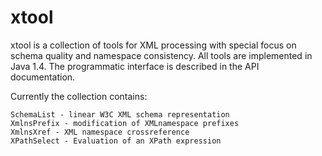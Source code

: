 # xtool
xtool is a collection of tools for XML processing with special focus on schema quality and namespace consistency. 
All tools are implemented in Java 1.4. The programmatic interface is described in the API documentation.

Currently the collection contains:

    SchemaList - linear W3C XML schema representation
    XmlnsPrefix - modification of XMLnamespace prefixes
    XmlnsXref - XML namespace crossreference
    XPathSelect - Evaluation of an XPath expression
